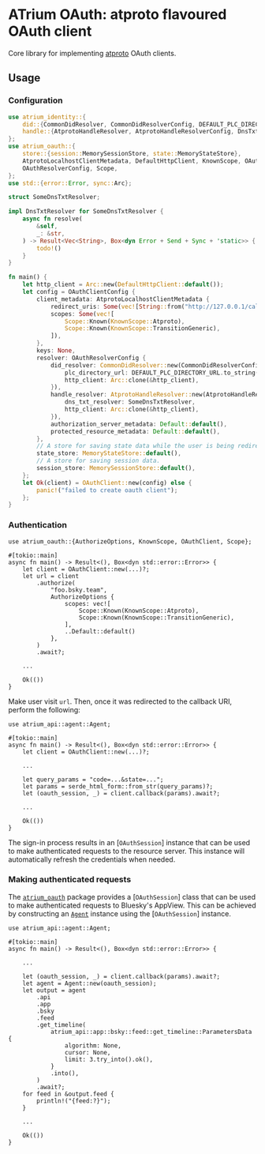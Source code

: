 # ATrium OAuth: atproto flavoured OAuth client

Core library for implementing [atproto][ATPROTO] OAuth clients.

[ATPROTO]: https://atproto.com/ 'AT Protocol'

## Usage

### Configuration

```rust
use atrium_identity::{
    did::{CommonDidResolver, CommonDidResolverConfig, DEFAULT_PLC_DIRECTORY_URL},
    handle::{AtprotoHandleResolver, AtprotoHandleResolverConfig, DnsTxtResolver},
};
use atrium_oauth::{
    store::{session::MemorySessionStore, state::MemoryStateStore},
    AtprotoLocalhostClientMetadata, DefaultHttpClient, KnownScope, OAuthClient, OAuthClientConfig,
    OAuthResolverConfig, Scope,
};
use std::{error::Error, sync::Arc};

struct SomeDnsTxtResolver;

impl DnsTxtResolver for SomeDnsTxtResolver {
    async fn resolve(
        &self,
        _: &str,
    ) -> Result<Vec<String>, Box<dyn Error + Send + Sync + 'static>> {
        todo!()
    }
}

fn main() {
    let http_client = Arc::new(DefaultHttpClient::default());
    let config = OAuthClientConfig {
        client_metadata: AtprotoLocalhostClientMetadata {
            redirect_uris: Some(vec![String::from("http://127.0.0.1/callback")]),
            scopes: Some(vec![
                Scope::Known(KnownScope::Atproto),
                Scope::Known(KnownScope::TransitionGeneric),
            ]),
        },
        keys: None,
        resolver: OAuthResolverConfig {
            did_resolver: CommonDidResolver::new(CommonDidResolverConfig {
                plc_directory_url: DEFAULT_PLC_DIRECTORY_URL.to_string(),
                http_client: Arc::clone(&http_client),
            }),
            handle_resolver: AtprotoHandleResolver::new(AtprotoHandleResolverConfig {
                dns_txt_resolver: SomeDnsTxtResolver,
                http_client: Arc::clone(&http_client),
            }),
            authorization_server_metadata: Default::default(),
            protected_resource_metadata: Default::default(),
        },
        // A store for saving state data while the user is being redirected to the authorization server.
        state_store: MemoryStateStore::default(),
        // A store for saving session data.
        session_store: MemorySessionStore::default(),
    };
    let Ok(client) = OAuthClient::new(config) else {
        panic!("failed to create oauth client");
    };
}
```

### Authentication

```rust,ignore
use atrium_oauth::{AuthorizeOptions, KnownScope, OAuthClient, Scope};

#[tokio::main]
async fn main() -> Result<(), Box<dyn std::error::Error>> {
    let client = OAuthClient::new(...)?;
    let url = client
        .authorize(
            "foo.bsky.team",
            AuthorizeOptions {
                scopes: vec![
                    Scope::Known(KnownScope::Atproto),
                    Scope::Known(KnownScope::TransitionGeneric),
                ],
                ..Default::default()
            },
        )
        .await?;

    ...

    Ok(())
}
```

Make user visit `url`. Then, once it was redirected to the callback URI, perform the following:

```rust,ignore
use atrium_api::agent::Agent;

#[tokio::main]
async fn main() -> Result<(), Box<dyn std::error::Error>> {
    let client = OAuthClient::new(...)?;

    ...

    let query_params = "code=...&state=...";
    let params = serde_html_form::from_str(query_params)?;
    let (oauth_session, _) = client.callback(params).await?;

    ...

    Ok(())
}
```

The sign-in process results in an [`OAuthSession`] instance that can be used to make
authenticated requests to the resource server. This instance will automatically
refresh the credentials when needed.

### Making authenticated requests

The [`atrium_oauth`](crate) package provides a [`OAuthSession`] class that can be
used to make authenticated requests to Bluesky's AppView. This can be achieved
by constructing an [`Agent`](atrium_api::agent::Agent) instance using the
[`OAuthSession`] instance.

```rust,ignore
use atrium_api::agent::Agent;

#[tokio::main]
async fn main() -> Result<(), Box<dyn std::error::Error>> {

    ...

    let (oauth_session, _) = client.callback(params).await?;
    let agent = Agent::new(oauth_session);
    let output = agent
        .api
        .app
        .bsky
        .feed
        .get_timeline(
            atrium_api::app::bsky::feed::get_timeline::ParametersData {
                algorithm: None,
                cursor: None,
                limit: 3.try_into().ok(),
            }
            .into(),
        )
        .await?;
    for feed in &output.feed {
        println!("{feed:?}");
    }

    ...

    Ok(())
}
```
